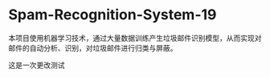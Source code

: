 # Spam-Recognition-System-19

本项目使用机器学习技术，通过大量数据训练产生垃圾邮件识别模型，从而实现对邮件的自动分析、识别，对垃圾邮件进行归类与屏蔽。

这是一次更改测试
